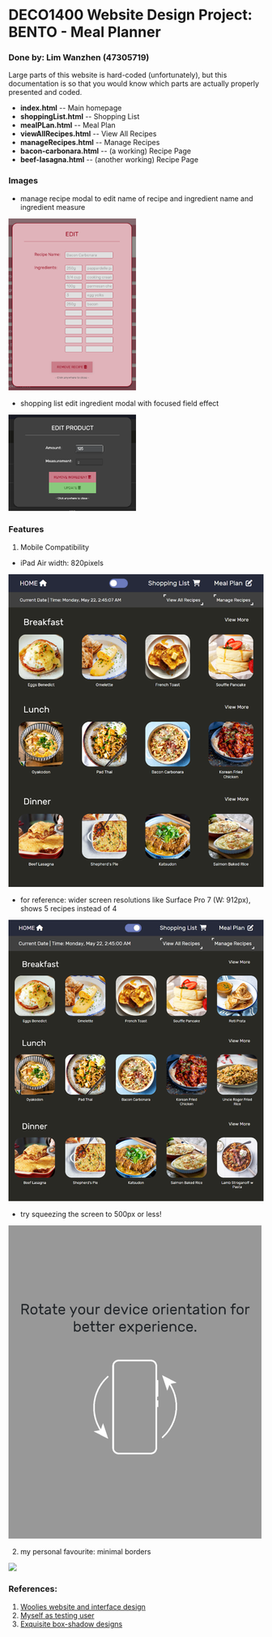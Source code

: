 # DECO1400 Website Design Project: BENTO - Meal Planner  
### Done by: Lim Wanzhen (47305719)

Large parts of this website is hard-coded (unfortunately), but this documentation is so that you would know which parts are actually properly presented and coded.

- **index.html**                -- Main homepage  
- **shoppingList.html**         -- Shopping List  
- **mealPLan.html**             -- Meal Plan
- **viewAllRecipes.html**       -- View All Recipes
- **manageRecipes.html**        -- Manage Recipes
- **bacon-carbonara.html**      -- (a working) Recipe Page
- **beef-lasagna.html**         -- (another working) Recipe Page

### Images 
- manage recipe modal to edit name of recipe and ingredient name and ingredient measure  
<img src="/files/MDsrc/manage-recipes-modal.png" width=50%>

- shopping list edit ingredient modal with focused field effect  
<img src="/files/MDsrc/shopping-list-modal.png" width=50%>


### Features
1. Mobile Compatibility
- iPad Air width: 820pixels
<img src="/files/MDsrc/iPadAir.png" width=820px>


- for reference: wider screen resolutions like Surface Pro 7 (W: 912px), shows 5 recipes instead of 4
<img src="/files/MDsrc/SurfacePro7.png" width=912px>


- try squeezing the screen to 500px or less!
<img src="/files/MDsrc/rotate500.png" width=500px>

2. my personal favourite: minimal borders 
<img src="/files/MDsrc/minimalBorders.gif" width=50%>


### References: 
1. [Woolies website and interface design](https://www.woolworths.com.au/shop/recipes)
2. [Myself as testing user](https://www.cybrsucks.github.io)
3. [Exquisite box-shadow designs](https://getcssscan.com/css-box-shadow-examples)

